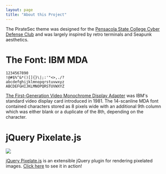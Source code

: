 ```yaml
---
layout: page
title: "About this Project"
---
```


The PirateSec theme was designed for the <a href="https://piratesec.org/">Pensacola State College Cyber Defense Club</a> and was largely inspired by retro terminals and Seapunk aesthetics.

# The Font: IBM MDA

```
1234567890
!@#$%^&*()[]{}\|;:'"<>,./?
abcdefghijklmnopqrstuvwxyz
ABCDEFGHIJKLMNOPQRSTUVWXYZ
```

<a href="https://int10h.org/oldschool-pc-fonts/fontlist/#ibmmda">The First-Generation Video Monochrome Display Adapter</a>  was IBM's standard video display card introduced in 1981. The 14-scanline MDA font contained characters stored as 8 pixels wide with an additional 9th column which was either blank or a duplicate of the 8th, depending on the character.

# jQuery Pixelate.js

<img class="pixelate" src="{{ '/assets/images/pages/about/underwater.jpg' | absolute_url }}">

[jQuery Pixelate.js](https://github.com/dpstrange/jquery-pixelate.js) is an extensible jQuery plugin for rendering pixelated images. [Click here](https://dpstrange.github.io/jquery-pixelate.js/) to see it in action!